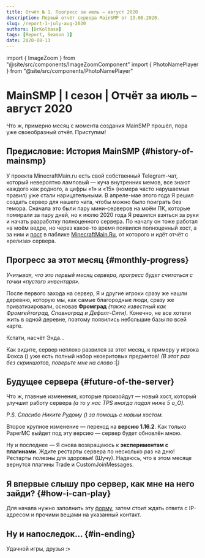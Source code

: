 ```yaml
---
title: Отчёт № 1. Прогресс за июль – август 2020
description: Первый отчёт сервера MainSMP от 13.08.2020.
slug: /report-1-july-aug-2020
authors: [DrKolbasa]
tags: [Report, Season 1]
date: 2020-08-13
---
```


import { ImageZoom } from "@site/src/components/ImageZoomComponent"
import { PhotoNamePlayer } from "@site/src/components/PhotoNamePlayer"

# MainSMP | I сезон | Отчёт за июль – август 2020

Что ж, примерно месяц с момента создания MainSMP прошёл, пора уже своеобразный отчёт. Приступим! 

<!-- truncate -->

## Предисловие: История MainSMP {#history-of-mainsmp}

У проекта MinecraftMain.ru есть свой собственный Telegram-чат, который невероятно ламповый — куча внутренних мемов, все знают каждого как родного, а цифры «1» и «15» (номера часто нарушаемых правил) уже стали нарицательными. В апреле-мае этого года Я решил создать сервер для нашего чата, чтобы можно было поиграть без гемора. Сначала это были пару мини-серверов на моём ПК, которые помирали за пару дней, но к июлю 2020 года Я решился взяться за руки и начать разработку полноценного сервера. По началу он тоже работал на моём ведре, но через какое-то время появился полноценный хост, а за ним и [пост](https://vk.com/wall-12848036_833428) в паблике [MinecraftMain.Ru](https://vk.com/minecraftmain), от которого и идёт отчёт с «релиза» сервера.

## Прогресс за этот месяц {#monthly-progress}

_Учитывая, что это первый месяц сервера, прогресс будет считаться с точки «пустого инвентаря»._

<ImageZoom
  src="/img/reports/report-1-july-aug-2020/rep1-pic1-spawn-pervogo-sezona-mainsmp.png"
  alt="Спавн Фромграда на первом сезоне"
  description="Фромград"
/>

<ImageZoom
  src="/img/reports/report-1-july-aug-2020/rep1-pic2-niznij-hab-pervogo-sezona-mainsmp.png"
  alt="Хаб в Незере на первом сезоне"
  description="Нижний Фромград — небольшой хаб в Незере"
/>

После первого захода на сервер, Я и другие игроки сразу же нашли деревню, которую мы, как самые благородные люди, сразу же приватизировали, основав **Фромград** _(также известный как Фромгейтоград, Спавноград и Дефолт-Сити)_.
Конечно, не все хотели жить в одной деревне, поэтому появились небольшие базы по всей карте.

<ImageZoom
  src="/img/reports/report-1-july-aug-2020/rep1-pic3-baza-mistrz-the___master.png"
  alt="База игрока Mistrz (The____Master) на первом сезоне"
  description="База Mistrz'а (The____Master'а)"
/>

<ImageZoom
  src="/img/reports/report-1-july-aug-2020/rep1-pic4-hab-v-pustine-Flammablelion.png"
  alt="Пустынный храм (хаб) игрока Flammablelion на первом сезоне"
  description="Пустынный храм Flammablelion'а (скорее просто хаб в пустыне, но всё же)"
/>

<ImageZoom
  src="/img/reports/report-1-july-aug-2020/rep1-pic5-baza-urazov.png"
  alt="База игрока URAZOV на первом сезоне"
  description="База URAZOV'а (из-за близкого расположения к порталу в Энд использовать как хаб туда)"
/>

Кстати, насчёт Энда...

<ImageZoom
  src="/img/reports/report-1-july-aug-2020/rep1-pic6-final-bitvi-enda.png"
  alt="Первое убийство Эндер-дракона на первом сезоне"
  description="Скриншот финала битвы с драконом. Таймер пришлось делать самому на основе дата-паков :)"
/>

<ImageZoom
  src="/img/reports/report-1-july-aug-2020/rep1-pic7-ferma-opita-mistrz.png"
  alt="Ферма опыта на эндерменах игрока Mistrz (The___Master) на первом сезоне"
  description="Ферма опыта, построенная Mistrz'ом (The____Master'ом)"
/>

Как видите, сервер неплохо развился за этот месяц, к примеру у игрока Фокса (<PhotoNamePlayer nickname="rydyk777"/>) уже есть полный набор незеритовых предметов! _(В этот раз без скриншотов, поверьте мне на слово_ :|_)_

## Будущее сервера {#future-of-the-server}

Что ж, главные изменения, которые произойдут — новый хост, который улучшит работу сервера _(а то у нас TPS иногда падал ниже 5 o_O)._

<ImageZoom
  src="/img/reports/report-1-july-aug-2020/rep1-pic8-logi-finala-bitvi-enda-tps.png"
  alt="Скриншот чата Телеграм-бота при первом убийстве Эндер-дракона на первом сезоне"
  description="Скриншот логов (не обращайте внимание на интерфейс Telegram — это плагин)"
/>

_P.S. Спасибо Никите Рудому (<PhotoNamePlayer nickname="ql_Nik_lp"/>) за помощь с новым хостом._

Второе крупное изменение — переход на **версию 1.16.2**. Как только PaperMC выйдет под эту версию — сервер будет обновлён мною.


Ну и последнее — Я снова возвращаюсь к **экспериментам с плагинами**. Ждите рестарты сервера по несколько раз на дню! Рестарты полезны для здоровья! (Шучу). Надеюсь, что в этом месяце вернутся плагины Trade и CustomJoinMessages.

## Я впервые слышу про сервер, как мне на него зайди? {#how-i-can-play}
Для начала нужно заполнить эту [форму](https://docs.google.com/forms/d/e/1FAIpQLSd439lToKD3iWyeyhokr8FDmnviJtvespjAiwM_0_tl2tLbHw/viewform), затем стоит ждать ответа с IP-адресом и прочими вещами на указанный контакт.

## Ну и напоследок... {#in-ending}
Удачной игры, друзья :>
